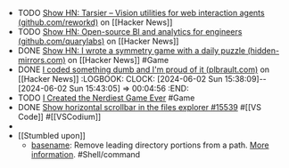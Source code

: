 - TODO [Show HN: Tarsier – Vision utilities for web interaction agents (github.com/reworkd)](https://news.ycombinator.com/item?id=40369319) on [[Hacker News]]
- TODO [Show HN: Open-source BI and analytics for engineers (github.com/quarylabs)](https://news.ycombinator.com/item?id=40367090) on [[Hacker News]]
- DONE [Show HN: I wrote a symmetry game with a daily puzzle (hidden-mirrors.com)](https://news.ycombinator.com/item?id=40368008) on [[Hacker News]] #Game
- DONE [I coded something dumb and I'm proud of it (plbrault.com)](https://news.ycombinator.com/item?id=40366323) on [[Hacker News]]
  :LOGBOOK:
  CLOCK: [2024-06-02 Sun 15:38:09]--[2024-06-02 Sun 15:43:05] =>  00:04:56
  :END:
- TODO [I Created the Nerdiest Game Ever](https://plbrault.com/blog-posts/i-created-the-nerdierst-game-ever-en/) #Game
- DONE [Show horizontal scrollbar in the files explorer #15539](https://github.com/microsoft/vscode/issues/15539#issuecomment-372347815) #[[VS Code]] #[[VSCodium]]
-
- [[Stumbled upon]]
	- [basename](https://command-not-found.com/basename): Remove leading directory portions from a path. [More information](https://www.gnu.org/software/coreutils/basename). #Shell/command